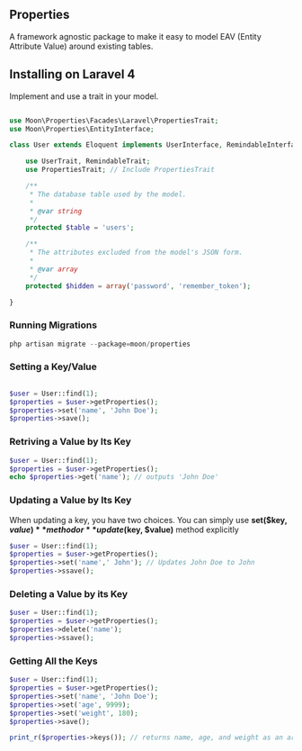 ## Properties
A framework agnostic package to make it easy to model EAV (Entity Attribute Value) around existing tables.

## Installing on Laravel 4

Implement and use a trait in your model.

```php

use Moon\Properties\Facades\Laravel\PropertiesTrait;
use Moon\Properties\EntityInterface;

class User extends Eloquent implements UserInterface, RemindableInterface, EntityInterface { // Implement EntityInterface

	use UserTrait, RemindableTrait;
	use PropertiesTrait; // Include PropertiesTrait

	/**
	 * The database table used by the model.
	 *
	 * @var string
	 */
	protected $table = 'users';

	/**
	 * The attributes excluded from the model's JSON form.
	 *
	 * @var array
	 */
	protected $hidden = array('password', 'remember_token');

}
```

### Running Migrations

```php
php artisan migrate --package=moon/properties
```

### Setting a Key/Value 

```php

$user = User::find(1);
$properties = $user->getProperties();
$properties->set('name', 'John Doe');
$properties->save();

```

### Retriving a Value by Its Key

```php
$user = User::find(1);
$properties = $user->getProperties();
echo $properties->get('name'); // outputs 'John Doe'
```

### Updating a Value by Its Key
When updating a key, you have two choices. You can simply use **set($key, $value)** method or **update($key, $value)** method explicitly

```php
$user = User::find(1);
$properties = $user->getProperties();
$properties->set('name',' John'); // Updates John Doe to John
$properties->ssave();
```

### Deleting a Value by its Key
```php
$user = User::find(1);
$properties = $user->getProperties();
$properties->delete('name');
$properties->ssave();
```

### Getting All the Keys

```php
$user = User::find(1);
$properties = $user->getProperties();
$properties->set('name', 'John Doe');
$properties->set('age', 9999);
$properties->set('weight', 180);
$properties->save();

print_r($properties->keys()); // returns name, age, and weight as an array
```